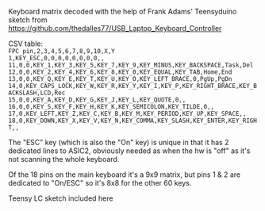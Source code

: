 Keyboard matrix decoded with the help of Frank Adams' Teensyduino sketch from https://github.com/thedalles77/USB_Laptop_Keyboard_Controller

CSV table:  
``FPC pin,2,3,4,5,6,7,8,9,10,X,Y``  
``1,KEY_ESC,0,0,0,0,0,0,0,0,,``  
``11,0,0,KEY_1,KEY_3,KEY_5,KEY_7,KEY_9,KEY_MINUS,KEY_BACKSPACE,Task,Del``  
``12,0,0,KEY_2,KEY_4,KEY_6,KEY_8,KEY_0,KEY_EQUAL,KEY_TAB,Home,End``  
``13,0,0,KEY_Q,KEY_E,KEY_T,KEY_U,KEY_O,KEY_LEFT_BRACE,0,PgUp,PgDn``  
``14,0,KEY_CAPS_LOCK,KEY_W,KEY_R,KEY_Y,KEY_I,KEY_P,KEY_RIGHT_BRACE,KEY_BACKSLASH,LCD,Rec``  
``15,0,0,KEY_A,KEY_D,KEY_G,KEY_J,KEY_L,KEY_QUOTE,0,,``  
``16,0,0,KEY_S,KEY_F,KEY_H,KEY_K,KEY_SEMICOLON,KEY_TILDE,0,,``  
``17,0,KEY_LEFT,KEY_Z,KEY_C,KEY_B,KEY_M,KEY_PERIOD,KEY_UP,KEY_SPACE,,``  
``18,0,KEY_DOWN,KEY_X,KEY_V,KEY_N,KEY_COMMA,KEY_SLASH,KEY_ENTER,KEY_RIGHT,,``  

The "ESC" key (which is also the "On" key) is unique in that it has 2 dedicated lines to ASIC2, obviously needed as when the hw is "off" as it's not scanning the whole keyboard.

Of the 18 pins on the main keyboard it's a 9x9 matrix, but pins 1 & 2 are dedicated to "On/ESC" so it's 8x8 for the other 60 keys.

Teensy LC sketch included here
